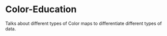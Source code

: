 # Color-Education

Talks about different types of Color maps to differentiate different types of data.
